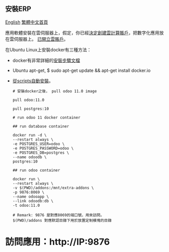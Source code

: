 ## 安裝ERP

[English](https://github.com/tacticlink/cheapdigital) [繁體中文首頁](https://github.com/tacticlink/cheapdigital/blob/master/README_zh.md)

應用軟體安裝在雲伺服器上，假定，你已經[決定創建雲計算賬戶](https://github.com/tacticlink/cheapdigital/blob/master/basis/go-cloud_zh.md)，把數字化應用放在雲伺服器上。 [已開立雲賬戶]()。

在Ubuntu Linux上安裝docker有三種方法：

- docker有非常詳細的[安裝步驟文檔](https://docs.docker.com/install/linux/docker-ce/ubuntu/)
- Ubuntu apt-get, $ sudo apt-get update && apt-get install docker.io
- [從scripts自動安裝](https://github.com/tacticlink/cheapdigital/blob/master/dev/install-docker.md)。

      # 安裝docker之後， pull odoo 11.0 image

      pull odoo:11.0

      pull postgres:10

      # run odoo 11 docker container

      ## run database container

      docker run -d \
      --restart always \
      -e POSTGRES_USER=odoo \
      -e POSTGRES_PASSWORD=odoo \
      -e POSTGRES_DB=postgres \
      --name odoodb \
      postgres:10

      ## run odoo container

      docker run \
      --restart always \
      -v $(PWD)/addons:/mnt/extra-addons \
      -p 9876:8069 \
      --name odooapp \
      --link odoodb:db \
      -t odoo:11.0

      # Remark: 9876 是對應8069的端口號，用來訪問。
      $(PWD)/addons 對應默認目錄下用於放置定制模塊的目錄

# 訪問應用：http://IP:9876
